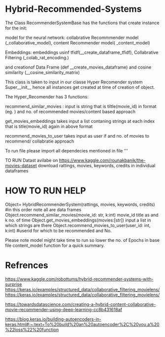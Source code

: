 # Hybrid-Recommended-Systems


 The Class RecommenderSystemBase has the functions that create instance for the init:
 
 model for the neural network: collabrative Recommmender model (_collaborative_model), content Recommender model( _content_model)
 
 Embeddings: embeddings usinf tfidf(__create_dataframe_tfidf), Collabrative Filtering (_colab_rat_encoding.) 
 
 and creationof Data Frame (def __create_movies_dataframe) and cosine similarity (__cosine_similarity_matrix)
 
 
 This class is taken to input in our classe Hyper Recomender system Super__init__ hence all instances get created at time of creation of object.
 
 The Hyper_Recomender
 has 3 functions:
 
 recommend_similar_movies : input is string that is tiltle(movie_id) in format (eg. ) and no. of recommended movies/content based approach 
 
 get_movies_embeddings  takes input a list contaning strings at each index that is title(movie_id) again in above format 
 
 recommend_movies_to_user  takes input as user if and no. of movies to recommend/ collabratie approach
 
 
 To run file please import all dependecies mentioned in file 
 '''
 



TO RUN
Datast avilabe on https://www.kaggle.com/rounakbanik/the-movies-dataset
download rattings, movies, keywords, credits in individual dataframes

# HOW TO RUN HELP
Object= HybridRecommenderSystem(rattings, movies, keywords, credits) 
#in this order note all are data frames
Object.recommend_similar_movies(movie_id: str, k:int)
movie_id title as   and k no. of time 
Object.get_movies_embeddings(movies:[str])
input a list in which strings are there
Object.recommend_movies_to_user(user_id: int, k:int)
#userid for which to be recommended and No.


Please note model might take time to run so lower the no. of Epochs in base file content_model function for a quick summary. 

# Refrences
https://www.kaggle.com/robottums/hybrid-recommender-systems-with-surprise
https://keras.io/examples/structured_data/collaborative_filtering_movielens/
https://keras.io/examples/structured_data/collaborative_filtering_movielens/

https://towardsdatascience.com/creating-a-hybrid-content-collaborative-movie-recommender-using-deep-learning-cc8b431618af

https://blog.keras.io/building-autoencoders-in-keras.html#:~:text=To%20build%20an%20autoencoder%2C%20you,a%20%22loss%22%20function



 
 
 
 
 
